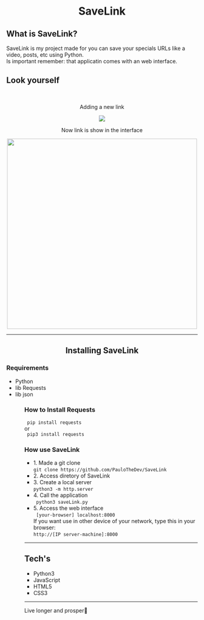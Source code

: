 <h1 align='center'>SaveLink</h1>
<h2>What is SaveLink?</h2>
<p>SaveLink is my project made for you can save your specials URLs like a video, posts, etc using Python. <br> Is important remember: that applicatin comes with an web interface.</p>

<h2>Look yourself</h2>
<br>
<div align='center'>
<p>Adding a new link</p>
<img src='https://user-images.githubusercontent.com/81721360/178381559-622f7e78-9e82-4119-b0e6-05418c02ba5b.png'/>

<p>Now link is show in the interface</p>
<img src='https://user-images.githubusercontent.com/81721360/178381755-15eb1a47-8ddb-4ca4-af0c-f54d60a6e253.png' width=500/>
</div>

<hr>
<h2 align='center'>Installing SaveLink</h2>

<h3>Requirements</h3>
<ul>
  <li>Python</li>
  <li>lib Requests</li>
  <li>lib json</li>
<ul>
<h3>How to Install Requests</h3>
<code> pip install requests </code>
<br>
or
<br>
<code> pip3 install requests </code>

<h3>How use SaveLink</h3>
<ul>

  <li>
  1. Made a git clone
  <br>
  <code>git clone https://github.com/PauloTheDev/SaveLink</code>
  </li>
  
  <li>
  2. Access diretory of SaveLink
  </li>
  
  <li>
  3. Create a local server <br>
  <code>python3 -m http.server</code>
  </li>
  
  <li>
  4. Call the application
  <br>
  <code> python3 saveLink.py </code>
  </li>
  
  <li>
  5. Access the web interface <br>
  <code> [your-browser] localhost:8000</code> <br>
  If you want use in other device of your network, type this in your browser: <br>
  <code>http://[IP server-machine]:8000</code>
  </li>
</ul>
<hr>
<h2>Tech's</h2>
<ul>
  <li> Python3 </li>
  <li> JavaScript </li>
  <li> HTML5 </li>
  <li> CSS3 </li>
</ul>
<hr>
<p>Live longer and prosper🖖</p>
